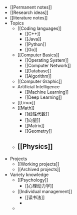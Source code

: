 - [[Permanent notes]]
- [[Research ideas]]
- [[literature notes]]
- Topics
	- [[Coding languages]]
		- [[C++]]
		- [[Java]]
		- [[Python]]
		- [[Go]]
	- [[Computer Basics]]
		- [[Operating System]]
		- [[Computer Network]]
		- [[Database]]
		- [[Algorithm]]
	- [[Computer Graphic]]
	- Artificial Intelligence
		- [[Machine Learning]]
		- [[Deep Learning]]
	- [[Linux]]
	- [[Math]]
		- [[线性代数]]
		- [[向量]]
		- [[Matrix]]
		- [[Geometry]]
	- [[Physics]]
		-
- Projects
	- [[Working projects]]
	- [[Archived projects]]
- Variety knowledge
	- [[Psychology]]
		- [[心理动力学]]
	- [[Individual management]]
		- [[读书法]]
		-
	-